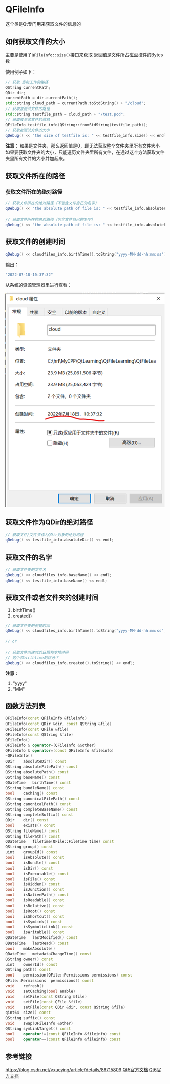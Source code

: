 # QFileInfo

这个类是Qt专门用来获取文件的信息的

## 如何获取文件的大小

主要是使用了`QFileInfo::size()`接口来获取
返回值是文件所占磁盘控件的Bytes数

使用例子如下：

```cpp
// 获取 当前工作的路径
QString currentPath;
QDir dir;
currentPath = dir.currentPath();
std::string cloud_path = currentPath.toStdString() + "/cloud";
// 获取被测试文件的路径
std::string testfile_path = cloud_path + "/test.pcd";
// 获取被测试文件的信息
QFileInfo testfile_info(QString::fromStdString(testfile_path));
// 获取被测试文件的大小
qDebug() << "the size of testfile is: " << testfile_info.size() << endl;
```

**注意：**
如果是文件夹，那么返回值是0，即无法获取整个文件夹里所有文件大小
如果要获取文件夹的大小，只能遍历文件夹里所有文件，在通过这个方法获取文件夹里所有文件的大小并加起来。

## 获取文件所在的路径

### 获取文件所在的绝对路径

```cpp
// 获取文件所在的绝对路径（不包含文件自己的名字）
qDebug() << "the absolute path of file is: " << testfile_info.absolutePath() << endl;
    
// 获取文件所在的绝对路径（包含文件自己的名字）
qDebug() << "the absolute path of file is: " << testfile_info.absoluteFilePath() << endl;
```

## 获取文件的创建时间

```cpp
qDebug() << cloudfiles_info.birthTime().toString("yyyy-MM-dd-hh:mm:ss") << endl;
```

输出：

```bash
"2022-07-18-10:37:32"
```

从系统的资源管理器里进行查看：

![](../../asset/birthTime.png)

## 获取文件作为QDir的绝对路径

```cpp
// 获取文件/文件夹作为QDir对象的绝对路径
qDebug() << testfile_info.absoluteDir() << endl;
```

## 获取文件的名字

```cpp
// 获取文件夹的文件名
qDebug() << cloudfiles_info.baseName() << endl;
qDebug() << testfile_info.baseName() << endl;
```

## 获取文件或者文件夹的创建时间

1. birthTime()
2. created()

```cpp
// 获取文件夹的创建时间
qDebug() << cloudfiles_info.birthTime().toString("yyyy-MM-dd-hh:mm:ss") << endl;

// or

// 获取文件创建时的日期和本地时间
// 这个和birthtime的区分？
qDebug() << cloudfiles_info.created().toString() << endl;
```

**注意**：
1. "yyyy"
2. "MM"

## 函数方法列表

```cpp
QFileInfo(const QFileInfo &fileinfo)
QFileInfo(const QDir &dir, const QString &file)
QFileInfo(const QFile &file)
QFileInfo(const QString &file)
QFileInfo()
QFileInfo &	operator=(QFileInfo &&other)
QFileInfo &	operator=(const QFileInfo &fileinfo)
~QFileInfo()
QDir	absoluteDir() const
QString	absoluteFilePath() const
QString	absolutePath() const
QString	baseName() const
QDateTime	birthTime() const
QString	bundleName() const
bool	caching() const
QString	canonicalFilePath() const
QString	canonicalPath() const
QString	completeBaseName() const
QString	completeSuffix() const
QDir	dir() const
bool	exists() const
QString	fileName() const
QString	filePath() const
QDateTime	fileTime(QFile::FileTime time) const
QString	group() const
uint	groupId() const
bool	isAbsolute() const
bool	isBundle() const
bool	isDir() const
bool	isExecutable() const
bool	isFile() const
bool	isHidden() const
bool	isJunction() const
bool	isNativePath() const
bool	isReadable() const
bool	isRelative() const
bool	isRoot() const
bool	isShortcut() const
bool	isSymLink() const
bool	isSymbolicLink() const
bool	isWritable() const
QDateTime	lastModified() const
QDateTime	lastRead() const
bool	makeAbsolute()
QDateTime	metadataChangeTime() const
QString	owner() const
uint	ownerId() const
QString	path() const
bool	permission(QFile::Permissions permissions) const
QFile::Permissions	permissions() const
void	refresh()
void	setCaching(bool enable)
void	setFile(const QString &file)
void	setFile(const QFile &file)
void	setFile(const QDir &dir, const QString &file)
qint64	size() const
QString	suffix() const
void	swap(QFileInfo &other)
QString	symLinkTarget() const
bool	operator!=(const QFileInfo &fileinfo) const
bool	operator==(const QFileInfo &fileinfo) const
```

## 参考链接

https://blog.csdn.net/vxueying/article/details/86715809
[Qt5官方文档](https://doc.qt.io/qt-5/qfileinfo.html)
[Qt6官方文档](https://doc.qt.io/qt-6/qfileinfo.html)
